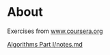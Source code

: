 # About

Exercises from www.coursera.org


[Algorithms Part I/notes.md](./Algorithms%20Part%20I/notes.md)